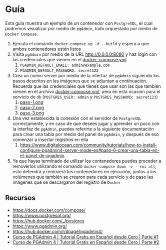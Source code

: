 # Guía

Esta guía muestra un ejemplo de un contenedor con `PostgreSQL`, el cual podremos visualizar por medio de `pgAdmin`, todo orquestado por medio de `Docker Compose`.

1. Ejecuta el comando `docker-compose up -d --build` y espera a que ambos contenedores estén listos
2. Visita `pgAdmin` por medio de la URL <http://0.0.0.0:8080> y haz login con las credenciales que vienen en el [docker-compose.yml](docker-compose.yml)
   1. `PGADMIN_DEFAULT_EMAIL: admin@example.com`
   2. `PGADMIN_DEFAULT_PASSWORD: secret123`
3. Crea un nuevo server por medio de la interfaz de `pgAdmin` siguiendo los pasos descritos en las imágenes que se adjuntan a continuación. Recuerda que las credenciales que tienes que usar son las que también vienen en el archivo [docker-compose.yml](docker-compose.yml), pero en esta ocasión para el servicio de `db` (`POSTGRES_USER: admin` y `POSTGRES_PASSWORD: secret123`)
   1. [paso-1.png](paso-1.png)
   2. [paso-2.png](paso-2.png)
   3. [paso-3.png](paso-3.png)
4. Una vez establecida la conexión con el servidor de `PostgreSQL` correctamente, y en caso de que desees jugar y aprender un poco con la interfaz de `pgAdmin`, puedes referirte a la siguiente documentación para crear una tabla por medio del panel de `pgAdmin`, y después de eso comenzar a insertar registros en ella
   1. <https://www.digitalocean.com/community/tutorials/how-to-install-configure-pgadmin4-server-mode-es#paso-6-crear-una-tabla-en-el-panel-de-pgadmin>
5. Ya que hayas terminado de utilizar los contenedores puedes proceder a removerlos utilizando el comando `docker-compose down -v --rmi all`, esto detendrá y removerá los contenedores en ejecución, juntos a los volúmenes que también se crearon para cada servicio y de paso las imágenes que se descargaron del registro de `Docker`

## Recursos

- <https://docs.docker.com/compose/>
- <https://www.postgresql.org/>
- <https://hub.docker.com/_/postgres>
- <https://www.pgadmin.org/>
- <https://hub.docker.com/r/dpage/pgadmin4/>
- [Curso de PGAdmin 4 | Tutorial Gratis en Español desde Cero | Parte #1](https://www.youtube.com/watch?v=6q9BXkzAeOM)
- [Curso de PGAdmin 4 | Tutorial Gratis en Español desde Cero | Parte #2](https://www.youtube.com/watch?v=18RWX9qRBPU)